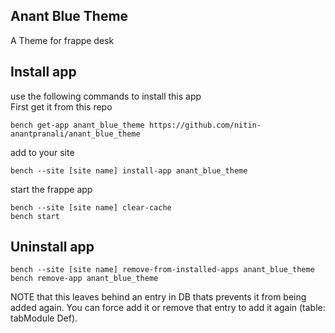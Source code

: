 ## Anant Blue Theme

A Theme for frappe desk

## Install app
use the following commands to install this app  
First get it from this repo

```
bench get-app anant_blue_theme https://github.com/nitin-anantpranali/anant_blue_theme
```
add to your site
```
bench --site [site name] install-app anant_blue_theme
```
start the frappe app
```
bench --site [site name] clear-cache
bench start
```

## Uninstall app
```
bench --site [site name] remove-from-installed-apps anant_blue_theme  
bench remove-app anant_blue_theme  
```

NOTE that this leaves behind an entry in DB thats prevents it from being added again. You can force add it or remove that entry to add it again (table: tabModule Def).
